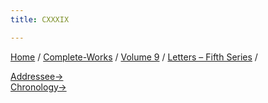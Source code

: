 ```yaml
---
title: CXXXIX

---
```



[Home](../../../index.htm) / [Complete-Works](../../complete_works.htm)
/ [Volume 9](../volume_9_contents.htm) / [Letters – Fifth
Series](letters_fifth_series_contents.htm) /

  
[Addressee→](../../volume_8/epistles_fourth_series/138_joe.htm)  
[Chronology→](../../volume_8/epistles_fourth_series/137_sturdy.htm)



